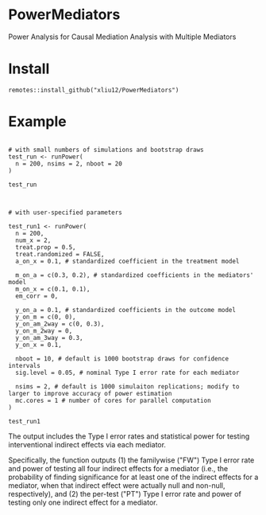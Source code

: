 # PowerMediators
Power Analysis for Causal Mediation Analysis with Multiple Mediators


# Install
```{r}
remotes::install_github("xliu12/PowerMediators")
```

# Example

```{r}

# with small numbers of simulations and bootstrap draws
test_run <- runPower(
  n = 200, nsims = 2, nboot = 20
)

test_run



# with user-specified parameters

test_run1 <- runPower(
  n = 200, 
  num_x = 2,
  treat.prop = 0.5,
  treat.randomized = FALSE,
  a_on_x = 0.1, # standardized coefficient in the treatment model
  
  m_on_a = c(0.3, 0.2), # standardized coefficients in the mediators' model
  m_on_x = c(0.1, 0.1),
  em_corr = 0,
  
  y_on_a = 0.1, # standardized coefficients in the outcome model
  y_on_m = c(0, 0),
  y_on_am_2way = c(0, 0.3),
  y_on_m_2way = 0,
  y_on_am_3way = 0.3,
  y_on_x = 0.1,
  
  nboot = 10, # default is 1000 bootstrap draws for confidence intervals
  sig.level = 0.05, # nominal Type I error rate for each mediator
  
  nsims = 2, # default is 1000 simulaiton replications; modify to larger to improve accuracy of power estimation
  mc.cores = 1 # number of cores for parallel computation
)

test_run1

```

The output includes the Type I error rates and statistical power for testing interventional indirect effects via each mediator.  

Specifically, the function outputs (1) the familywise ("FW") Type I error rate and power of testing all four indirect effects for a mediator (i.e., the probability of  finding significance for at least one of the indirect effects for a mediator, when that indirect effect were actually null and non-null, respectively), and (2) the per-test ("PT") Type I error rate and power of testing only one indirect effect for a mediator.  


